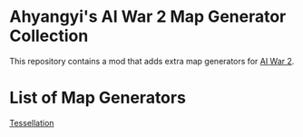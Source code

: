 Ahyangyi's AI War 2 Map Generator Collection
============================================

This repository contains a mod that adds extra map generators for [AI War 2](https://wiki.arcengames.com/index.php?title=AI_War_2:AI_War_2).

# List of Map Generators
[Tessellation](Docs/Tessellation.md)
